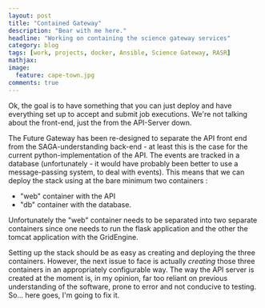 ```yaml
---
layout: post
title: "Contained Gateway"
description: "Bear with me here."
headline: "Working on containing the science gateway services"
category: blog
tags: [work, projects, docker, Ansible, Science Gateway, RASR]
mathjax:
image:
  feature: cape-town.jpg
comments: true
---
```


Ok, the goal is to have something that you can just deploy and have everything set up to accept and submit job executions. We're  not talking about the front-end, just the from the API-Server down.

The Future Gateway has been re-designed to separate the API front end from the SAGA-understanding back-end - at least this is the case for the current python-implementation of  the API. The events are tracked in a database (unfortunately - it would have probably been better to use a message-passing system, to deal with events). This means that we can deploy the stack using at the bare minimum two containers :

  * "web" container with the API
  * "db" container with the database.

Unfortunately the "web" container needs to be separated into two separate containers since one needs to run the flask application and the other the tomcat application with the GridEngine.

Setting up the stack should be as easy as creating and deploying the three containers. However, the next issue to face is actually _creating_ those three containers in an appropriately configurable way. The way the API server is created at the moment is, in my opinion, far too reliant on previous understanding of the software, prone to error and not conducive to testing. So... here  goes, I'm going to fix it.

